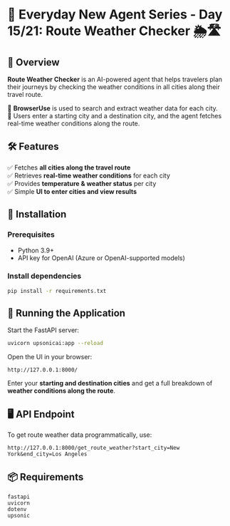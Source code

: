 # 🚀 Everyday New Agent Series - Day 15/21: Route Weather Checker 🌦️🛣️

## 📌 Overview

**Route Weather Checker** is an AI-powered agent that helps travelers plan their journeys by checking the weather conditions in all cities along their travel route.

🔹 **BrowserUse** is used to search and extract weather data for each city.\
🔹 Users enter a starting city and a destination city, and the agent fetches real-time weather conditions along the route.

## 🛠 Features

✅ Fetches **all cities along the travel route**\
✅ Retrieves **real-time weather conditions** for each city\
✅ Provides **temperature & weather status** per city\
✅ Simple **UI to enter cities and view results**

## 📌 Installation

### Prerequisites

- Python 3.9+
- API key for OpenAI (Azure or OpenAI-supported models)

### Install dependencies

```sh
pip install -r requirements.txt
```

## 🚀 Running the Application

Start the FastAPI server:

```sh
uvicorn upsonicai:app --reload
```

Open the UI in your browser:

```
http://127.0.0.1:8000/
```

Enter your **starting and destination cities** and get a full breakdown of **weather conditions along the route**.

## 🖥️ API Endpoint

To get route weather data programmatically, use:

```
http://127.0.0.1:8000/get_route_weather?start_city=New York&end_city=Los Angeles
```

## 📦 Requirements

```
fastapi
uvicorn
dotenv
upsonic
```

